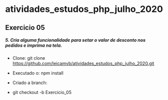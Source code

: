 # atividades_estudos_php_julho_2020

## Exercicio 05
##### 5. Cria alguma funcionalidade para setar o valor de desconto nos pedidos e imprima na tela.

* Clone: git clone https://github.com/leicamvb/atividades_estudos_php_julho_2020.git
* Executado o: npm install

* Criado a branch:
* git checkout -b Exercicio_05